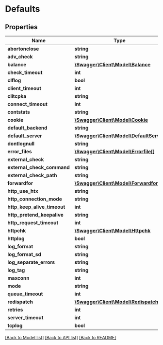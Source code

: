 # Defaults

## Properties
Name | Type | Description | Notes
------------ | ------------- | ------------- | -------------
**abortonclose** | **string** |  | [optional] 
**adv_check** | **string** |  | [optional] 
**balance** | [**\Swagger\Client\Model\Balance**](Balance.md) |  | [optional] 
**check_timeout** | **int** |  | [optional] 
**clflog** | **bool** |  | [optional] 
**client_timeout** | **int** |  | [optional] 
**clitcpka** | **string** |  | [optional] 
**connect_timeout** | **int** |  | [optional] 
**contstats** | **string** |  | [optional] 
**cookie** | [**\Swagger\Client\Model\Cookie**](Cookie.md) |  | [optional] 
**default_backend** | **string** |  | [optional] 
**default_server** | [**\Swagger\Client\Model\DefaultServer**](DefaultServer.md) |  | [optional] 
**dontlognull** | **string** |  | [optional] 
**error_files** | [**\Swagger\Client\Model\Errorfile[]**](Errorfile.md) |  | [optional] 
**external_check** | **string** |  | [optional] 
**external_check_command** | **string** |  | [optional] 
**external_check_path** | **string** |  | [optional] 
**forwardfor** | [**\Swagger\Client\Model\Forwardfor**](Forwardfor.md) |  | [optional] 
**http_use_htx** | **string** |  | [optional] 
**http_connection_mode** | **string** |  | [optional] 
**http_keep_alive_timeout** | **int** |  | [optional] 
**http_pretend_keepalive** | **string** |  | [optional] 
**http_request_timeout** | **int** |  | [optional] 
**httpchk** | [**\Swagger\Client\Model\Httpchk**](Httpchk.md) |  | [optional] 
**httplog** | **bool** |  | [optional] 
**log_format** | **string** |  | [optional] 
**log_format_sd** | **string** |  | [optional] 
**log_separate_errors** | **string** |  | [optional] 
**log_tag** | **string** |  | [optional] 
**maxconn** | **int** |  | [optional] 
**mode** | **string** |  | [optional] 
**queue_timeout** | **int** |  | [optional] 
**redispatch** | [**\Swagger\Client\Model\Redispatch**](Redispatch.md) |  | [optional] 
**retries** | **int** |  | [optional] 
**server_timeout** | **int** |  | [optional] 
**tcplog** | **bool** |  | [optional] 

[[Back to Model list]](../../README.md#documentation-for-models) [[Back to API list]](../../README.md#documentation-for-api-endpoints) [[Back to README]](../../README.md)

